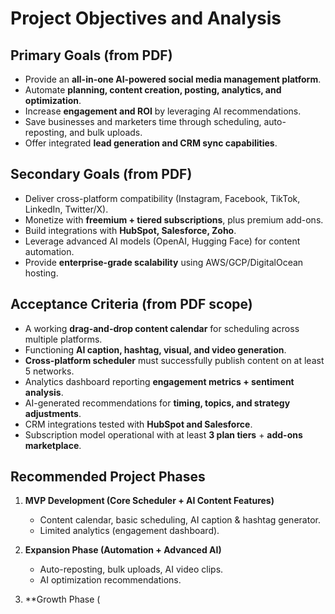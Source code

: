 # Project Objectives and Analysis

## Primary Goals (from PDF)
- Provide an **all-in-one AI-powered social media management platform**.
- Automate **planning, content creation, posting, analytics, and optimization**.
- Increase **engagement and ROI** by leveraging AI recommendations.
- Save businesses and marketers time through scheduling, auto-reposting, and bulk uploads.
- Offer integrated **lead generation and CRM sync capabilities**.

## Secondary Goals (from PDF)
- Deliver cross-platform compatibility (Instagram, Facebook, TikTok, LinkedIn, Twitter/X).
- Monetize with **freemium + tiered subscriptions**, plus premium add-ons.
- Build integrations with **HubSpot, Salesforce, Zoho**.
- Leverage advanced AI models (OpenAI, Hugging Face) for content automation.
- Provide **enterprise-grade scalability** using AWS/GCP/DigitalOcean hosting.

## Acceptance Criteria (from PDF scope)
- A working **drag-and-drop content calendar** for scheduling across multiple platforms.
- Functioning **AI caption, hashtag, visual, and video generation**.
- **Cross-platform scheduler** must successfully publish content on at least 5 networks.
- Analytics dashboard reporting **engagement metrics + sentiment analysis**.
- AI-generated recommendations for **timing, topics, and strategy adjustments**.
- CRM integrations tested with **HubSpot and Salesforce**.
- Subscription model operational with at least **3 plan tiers** + **add-ons marketplace**.

## Recommended Project Phases
1. **MVP Development (Core Scheduler + AI Content Features)**
   - Content calendar, basic scheduling, AI caption & hashtag generator.
   - Limited analytics (engagement dashboard).

2. **Expansion Phase (Automation + Advanced AI)**
   - Auto-reposting, bulk uploads, AI video clips.
   - AI optimization recommendations.

3. **Growth Phase (